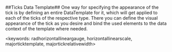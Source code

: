 ##Ticks Data Template##
One way for specifying the appearance of the tick is by defining an entire DataTemplate for it, which will get applied to each of the ticks of the respective type. There you can define the visual appearance of the tick as you desire and bind the used elements to the data context of the template where needed. 

<keywords: radhorizontallineargauge, horizontallinearscale, majorticktemplate, majortickrelativewidth>